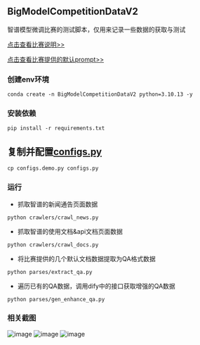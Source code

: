 ## BigModelCompetitionDataV2
智谱模型微调比赛的测试脚本，仅用来记录一些数据的获取与测试

[点击查看比赛说明>>](tips/比赛说明.md)

[点击查看比赛提供的默认prompt>>](prompts/prompt.md)

### 创建env环境
```shell
conda create -n BigModelCompetitionDataV2 python=3.10.13 -y
```

### 安装依赖
```shell
pip install -r requirements.txt
```

## 复制并配置[configs.py](configs.py)
```shell
cp configs.demo.py configs.py
```

### 运行

- 抓取智谱的新闻通告页面数据
```shell
python crawlers/crawl_news.py
```

- 抓取智谱的使用文档&api文档页面数据
```shell
python crawlers/crawl_docs.py
```

- 将比赛提供的几个默认文档数据提取为QA格式数据
```shell
python parses/extract_qa.py
```

- 遍历已有的QA数据，调用dify中的接口获取增强的QA数据
```shell
python parses/gen_enhance_qa.py
```

### 相关截图
![image](https://github.com/user-attachments/assets/f292cf88-b255-4bba-992f-aa3fdcb73bb8)
![image](https://github.com/user-attachments/assets/1201ad3b-a9af-419c-aaaa-b4da1c7ae032)
![image](https://github.com/user-attachments/assets/965492dc-33ba-44f3-8a48-014345995b1f)


